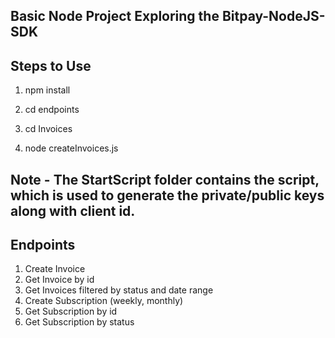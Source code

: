 ## Basic Node Project Exploring the Bitpay-NodeJS-SDK

## Steps to Use

1. npm install

2. cd endpoints

3. cd Invoices

4. node createInvoices.js

## Note - The StartScript folder contains the script, which is used to generate the private/public keys along with client id.



## Endpoints

1. Create Invoice
2. Get Invoice by id
3. Get Invoices filtered by status and date range
4. Create Subscription (weekly, monthly)
5. Get Subscription by id
6. Get Subscription by status

